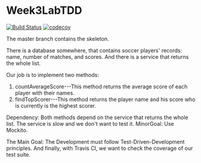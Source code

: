 # Week3LabTDD

[![Build Status](https://travis-ci.org/htruong1/Week3LabTDD.svg?branch=master)](https://travis-ci.org/htruong1/Week3LabTDD)
[![codecov](https://codecov.io/gh/htrong1/Week3LabTDD/branch/master/graph/badge.svg)](https://codecov.io/github/htruong1/Week3LabTDD/)

The master branch contains the skeleton. 

There is a database somewhere, that contains soccer players' records: name, number of matches, and scores. 
And there is a service that returns the whole list. 

Our job is to implement two methods:

1) countAverageScore---This method returns the average score of each player with their names. 
2) findTopScorer---This method returns the player name and his score who is currently is the highest scorer. 

Dependency: Both methods depend on the service that returns the whole list. The service is slow and we don't 
want to test it. 
MinorGoal: Use Mockito. 

The Main Goal: The Development must follow Test-Driven-Development principles. 
And finally, with Travis CI, we want to check the coverage of our test suite. 

